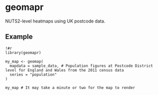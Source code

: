 # geomapr

NUTS2-level heatmaps using UK postcode data.

## Example

```
!#r
library(geomapr)

my_map <- geomap(
  mapdata = sample_data, # Population figures at Postcode District level for England and Wales from the 2011 census data
  series = "population"
)

my_map # It may take a minute or two for the map to render

```
